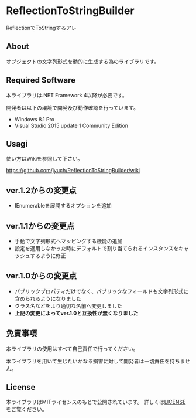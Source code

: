 # ReflectionToStringBuilder
ReflectionでToStringするアレ

## About
オブジェクトの文字列形式を動的に生成する為のライブラリです。

## Required Software
本ライブラリは.NET Framework 4以降が必要です。

開発者は以下の環境で開発及び動作確認を行っています。

- Windows 8.1 Pro
- Visual Studio 2015 update 1 Community Edition

## Usagi
使い方はWikiを参照して下さい。

https://github.com/jyuch/ReflectionToStringBuilder/wiki

## ver.1.2からの変更点
- IEnumerableを展開するオプションを追加

## ver.1.1からの変更点
- 手動で文字列形式へマッピングする機能の追加
- 設定を適用しなかった時にデフォルトで割り当てられるインスタンスをキャッシュするように修正

## ver.1.0からの変更点
- パブリックプロパティだけでなく、パブリックなフィールドも文字列形式に含められるようになりました
- クラス名などをより適切な名前へ変更しました
- **上記の変更によってver.1.0と互換性が無くなりました**

## 免責事項
本ライブラリの使用はすべて自己責任で行ってください。

本ライブラリを用いて生じたいかなる損害に対して開発者は一切責任を持ちません。

## License
本ライブラリはMITライセンスのもとで公開されています。
詳しくは[LICENSE](./LICENSE)をご覧ください。
